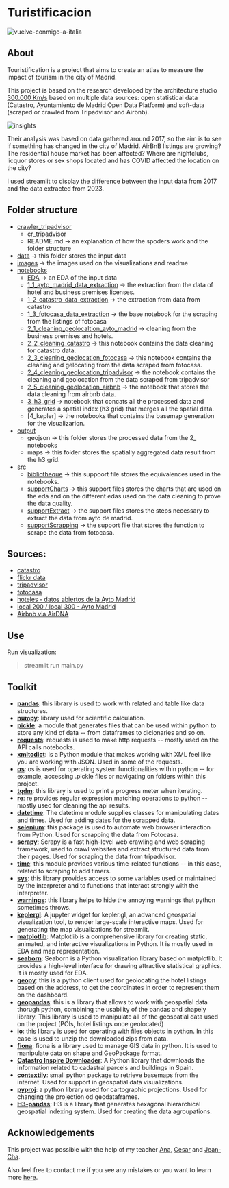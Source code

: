 # Turistificacion

![vuelve-conmigo-a-italia](https://external-preview.redd.it/Z-pyFGD7zmixm9Uk_LRH2XA6oIN1Tg-a1Dxp2YAELTQ.jpg?auto=webp&s=02d907f1cc31ff1b55c6220780d19e5ee1df1932)

##  About

Touristification is a project that aims to create an atlas to measure the impact of tourism in the city of Madrid.

This project is based on the research developed by the architecture studio [300.000 Km/s](http://turistificacion.300000kms.net/) based on multiple data sources: open statistical data (Catastro, Ayuntamiento de Madrid Open Data Platform) and soft-data (scraped or crawled from Tripadvisor and Airbnb).

![insights](image/insights.jpg)

Their analysis was based on data gathered around 2017, so the aim is to see if something has changed in the city of Madrid. AirBnB listings are growing? The residential house market has been affected? Where are nightclubs, licquor stores or sex shops located and has COVID affected the location on the city?

I used streamlit to display the difference between the input data from 2017 and the data extracted from 2023. 

## Folder structure

- [crawler_tripadvisor](crawler_tripadvisor/)
    - cr_tripadvisor
    - README.md -> an explanation of how the spoders work and the folder structure
- [data](data/) -> this folder stores the input data
- [images](images/) -> the images used on the visualizations and readme
- [notebooks](notebooks/) 
    - [EDA](notebooks/0_EDA.ipynb) -> an EDA of the input data
    - [1_1_ayto_madrid_data_extraction](notebooks/1_1_ayto_madrid_data_extraction.ipynb) -> the extraction from the data of hotel and business premises licenses.
    - [1_2_catastro_data_extraction](notebooks/1_2_catastro_data_extraction.ipynb) -> the extraction from data from catastro
    - [1_3_fotocasa_data_extraction](notebooks/1_3_fotocasa_data_extraction.ipynb) -> the base notebook for the scraping from the listings of fotocasa
    - [2_1_cleaning_geolocaltion_ayto_madrid](notebooks/2_1_cleaning_geolocation_ayto_madrid.ipynb) -> cleaning from the business premises and hotels.
    - [2_2_cleaning_catastro](notebooks/2_2_cleaning_catastro.ipynb) -> this notebook contains the data cleaning for catastro data.
    - [2_3_cleaning_geolocation_fotocasa](notebooks/2_3_cleaning_geolocation_fotocasa.ipynb) -> this notebook contains the cleaning and gelocating from the data scraped from fotocasa.
    - [2_4_cleaning_geolocation_tripadvisor](notebooks/2_4_cleaning_geolocation_tripadvisor_.ipynb) -> the notebook contains the cleaning and geolocation from the data scraped from tripadvisor
    - [2_5_cleaning_geolocation_airbnb](notebooks/2_5_cleaning_geolocation_airbnb.ipynb) -> the notebook that stores the data cleaning from airbnb data.
    - [3_h3_grid](notebooks/3_h3_grid.ipynb) -> notebook that concats all the processed data and generates a spatial index (h3 grid) that merges all the spatial data.
    - [4_kepler] -> the notebooks that contains the basemap generation for the visualizarion.
- [output](output/) 
    - geojson -> this folder stores the processed data from the 2_ notebooks
    - maps -> this folder stores the spatially aggregated data result from the h3 grid.
- [src](src/)
    - [bibliotheque](src/bibliotheque.py) -> this suppoort file stores the equivalences used in the notebooks.
    - [supportCharts](src/supportCharts.py) -> this support files stores the charts that are used on the eda and on the different edas used on the data cleaning to prove the data quality.
    - [supportExtract](src/supportExtract.py) -> the support files stores the steps necessary to extract the data from ayto de madrid.
    - [supportScrapping](src/supportScrapping.py) -> the support file that stores the function to scrape the data from fotocasa.

## Sources:
- [catastro](https://www.catastro.minhap.es/webinspire/index.html)
- [flickr data]()
- [tripadvisor]()
- [fotocasa]()
- [hoteles - datos abiertos de la Ayto Madrid](https://datos.madrid.es/sites/v/index.jsp?vgnextoid=df42a73970504510VgnVCM2000001f4a900aRCRD&vgnextchannel=374512b9ace9f310VgnVCM100000171f5a0aRCRD)
- [local 200 / local 300 - Ayto Madrid](https://datos.madrid.es/sites/v/index.jsp?vgnextoid=66665cde99be2410VgnVCM1000000b205a0aRCRD&vgnextchannel=374512b9ace9f310VgnVCM100000171f5a0aRCRD)
- [Airbnb via AirDNA](http://insideairbnb.com/get-the-data)

## Use

Run visualization:
> streamlit run main.py 

## Toolkit
- [**pandas**](https://pypi.org/project/pandas/): this library is used to work with related and table like data structures.
- [**numpy**](https://pypi.org/project/numpy/): library used for scientific calculation.
- [**pickle**](https://docs.python.org/3/library/pickle.html): a module that generates files that can be used within python to store any kind of data -- from dataframes to dicionaries and so on.
- [**requests**](https://pypi.org/project/requests/): requests is used to make http requests -- mostly used on the API calls notebooks.
- [**xmltodict**](https://pypi.org/project/xmltodict/): is a Python module that makes working with XML feel like you are working with JSON. Used in some of the requests.
- [**os**](https://docs.python.org/es/3.10/library/os.html): os is used for operating system functionalities within python -- for example, accessing .pickle files or navigating on folders within this project.
- [**tqdm**](https://pypi.org/project/tqdm/): this library is used to print a progress meter when iterating.
- [**re**](https://docs.python.org/3/library/re.html): re provides regular expression matching operations to python -- mostly used for cleaning the api results.
- [**datetime**](https://docs.python.org/3/library/datetime.html): The datetime module supplies classes for manipulating dates and times. Used for adding dates for the scrapped data.
- [**selenium**](https://pypi.org/project/selenium/): this package is used to automate web browser interaction from Python. Used for scrapping the data from Fotocasa.
- [**scrapy**](https://pypi.org/project/Scrapy/): Scrapy is a fast high-level web crawling and web scraping framework, used to crawl websites and extract structured data from their pages. Used for scraping the data from tripadvisor.
- [**time**](https://docs.python.org/3/library/time.html): this module provides various time-related functions -- in this case, related to scraping to add timers.
- [**sys**](https://docs.python.org/3/library/sys.html): this library provides access to some variables used or maintained by the interpreter and to functions that interact strongly with the interpreter.
- [**warnings**](https://docs.python.org/3/library/warnings.html): this library helps to hide the annoying warnings that python sometimes throws.
- [**keplergl**](https://pypi.org/project/keplergl/): A jupyter widget for kepler.gl, an advanced geospatial visualization tool, to render large-scale interactive maps. Used for generating the map visualizations for streamlit.
- [**matplotlib**](https://pypi.org/project/matplotlib/): Matplotlib is a comprehensive library for creating static, animated, and interactive visualizations in Python. It is mostly used in EDA and map representation.
- [**seaborn**](https://pypi.org/project/seaborn/): Seaborn is a Python visualization library based on matplotlib. It provides a high-level interface for drawing attractive statistical graphics. It is mostly used for EDA.
- [**geopy**](https://pypi.org/project/geopy/): this is a python client used for geolocating the hotel listings based on the address, to get the coordinates in order to represent them on the dashboard.
- [**geopandas**](https://pypi.org/project/geopandas/): this is a library that allows to work with geospatial data thorugh python, combining the usability of the pandas and shapely library. This library is used to manipulate all of the geospatial data used on the project (POIs, hotel listings once geolocated)
- [**io**](https://docs.python.org/3/library/io.html): this library is used for operating with files objects in python. In this case is used to unzip the downloaded zips from data.
- [**fiona**](https://pypi.org/project/Fiona/): fiona is a library used to manage GIS data in python. It is used to manipulate data on shape and GeoPackage format.
- [**Catastro Inspire Downloader**](https://pypi.org/project/CatastroInspireDownloader/): A Python library that downloads the information related to cadastral parcels and buildings in Spain.
- [**contextily**](https://pypi.org/project/contextily/): small python package to retrieve basemaps from the internet. Used for support in geospatial data visualizations.
- [**pyproj**](https://pypi.org/project/pyproj/): a python library used for cartographic projections. Used for changing the projection od geodataframes. 
- [**H3-pandas**](https://h3-pandas.readthedocs.io/en/latest/): H3 is a library that generates hexagonal hierarchical geospatial indexing system. Used for creating the data agroupations.

## Acknowledgements

This project was possible with the help of my teacher [Ana](https://www.linkedin.com/in/ana-garcia-garcia-090a5058?miniProfileUrn=urn%3Ali%3Afs_miniProfile%3AACoAAAxBzWwBZPZEPf67SF_Sml5a7dUrPKlT2BA&lipi=urn%3Ali%3Apage%3Ad_flagship3_search_srp_all%3BNLhJzc54Sq2TtZXPk8mNqg%3D%3D), [Cesar](https://www.linkedin.com/in/cesar-valle-iturriaga?miniProfileUrn=urn%3Ali%3Afs_miniProfile%3AACoAADnW_GcBlDE79-gPyr8h2PlMAlf5J_DWSZQ&lipi=urn%3Ali%3Apage%3Ad_flagship3_search_srp_all%3BvICojuuzRV%2BEChVxgxL6Cg%3D%3D) and [Jean-Cha](https://www.linkedin.com/in/jeancharlesyamada?miniProfileUrn=urn%3Ali%3Afs_miniProfile%3AACoAABrrjKUBJ8xYPKt6ffiDou2_VsEBzBj9p80&lipi=urn%3Ali%3Apage%3Ad_flagship3_search_srp_all%3BErY77kNORJeXVe1TZ8quoQ%3D%3D).

Also feel free to contact me if you see any mistakes or you want to learn more [here](mailto:annassanchez@gmail.com).